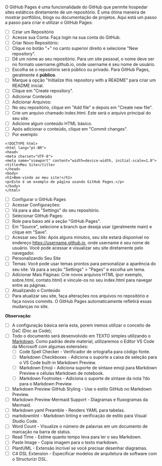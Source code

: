 O GitHub Pages é uma funcionalidade do GitHub que permite hospedar sites estáticos diretamente de um repositório. É uma ótima maneira de mostrar portfólios, blogs ou documentação de projetos. Aqui está um passo a passo para criar e utilizar o GitHub Pages:

- [ ] Cziar um Repositório
- [ ] Acesse sua Conta: Faça login na sua conta do GitHub.
- [ ] Criar Novo Repositório:
- [ ] Clique no botão "+" no canto superior direito e selecione "New repository".
- [ ] Dê um nome ao seu repositório. Para um site pessoal, o nome deve ser no formato username.github.io, onde username é seu nome de usuário.
- [ ] Escolha se o repositório será público ou privado. Para GitHub Pages, geralmente é **público**.
- [ ] Marque a opção "Initialize this repository with a README" para criar um README inicial.
- [ ] Clique em "Create repository".
- [ ] Adicionar Conteúdo
- [ ] Adicionar Arquivos:
- [ ] No seu repositório, clique em "Add file" e depois em "Create new file".
- [ ] Crie um arquivo chamado index.html. Este será o arquivo principal do seu site.
- [ ] Adicione algum conteúdo HTML básico.
- [ ] Após adicionar o conteúdo, clique em "Commit changes".
- [ ] Por exemplo:
  
```
<!DOCTYPE html>
<html lang="pt-BR">
<head>
<meta charset="UTF-8">
<meta name="viewport" content="width=device-width, initial-scale=1.0">
<title>Meu Site</title>
</head>
<body>
<h1>Bem-vindo ao meu site!</h1>
<p>Este é um exemplo de página usando GitHub Pages.</p>
</body>
</html>
```

- [ ] Configurar o GitHub Pages
- [ ] Acessar Configurações:
- [ ] Vá para a aba "Settings" do seu repositório.
- [ ] Selecionar GitHub Pages:
- [ ] Role para baixo até a seção "GitHub Pages".
- [ ] Em "Source", selecione a branch que deseja usar (geralmente main) e clique em "Save".
- [ ] Acessar seu Site: Após alguns minutos, seu site estará disponível no endereço https://username.github.io, onde username é seu nome de usuário. Você pode acessar e visualizar seu site diretamente pelo navegador.
- [ ] Personalizando Seu Site
- [ ] Temas: Você pode usar temas prontos para personalizar a aparência do seu site. Vá para a seção "Settings" > "Pages" e escolha um tema.
- [ ] Adicionar Mais Páginas: Crie novos arquivos HTML (por exemplo, sobre.html, contato.html) e vincule-os no seu index.html para navegar entre as páginas.
- [ ] Atualizando o Conteúdo
- [ ] Para atualizar seu site, faça alterações nos arquivos no repositório e faça novos commits. O GitHub Pages automaticamente refletirá essas mudanças no site.
  
**Observação**:

- [ ] A configuração básica seria esta, porem iremos utilizar o conceito de DaC (Doc as Code);
- [ ] Todo o documento será desenvolvido em TEXTO simples utilizando o [Markdown](https://code.visualstudio.com/docs/editor/profiles#_doc-writer-profile-template). Como padrão deste material, utilizaremos o Editor VS Code da Microsoft com algumas extensões:
	- [ ] Code Spell Checker - Verificador de ortografia para código fonte.
	- [ ] Markdown Checkboxes - Adiciona o suporte a caixa de seleção para o VS Code built-in Markdown Preview.
	- [ ] Markdown Emoji - Adiciona suporte de sintaxe emoji para Markdown Preview e células Markdown de notebook.
	- [ ] Markdown Footnotes - Adiciona o suporte de sintaxe da nota ?do para o Markdown Preview.
- [ ] Markdown Preview GitHub Styling - Use o estilo GitHub no Markdown Preview.
- [ ] Markdown Preview Mermaid Support - Diagramas e fluxogramas da Mermaid.
- [ ] Markdown yaml Preamble - Renders YAML para tabelas.
- [ ] markdownlint - Markdown linting e verificação de estilo para Visual Studio Code.
- [ ] Word Count - Visualize o número de palavras em um documento de marcação na barra de status.
- [ ] Read Time - Estime quanto tempo leva para ler o seu Markdown.
- [ ] Paste Image - Copia imagem para o texto markdown.
- [ ] PlantUML - Extensão incrível se você precisar desenhar diagramas.
- [ ] C4 DSL Extension - Especificar modelos de arquitetura de software com o Structurizr DSL.